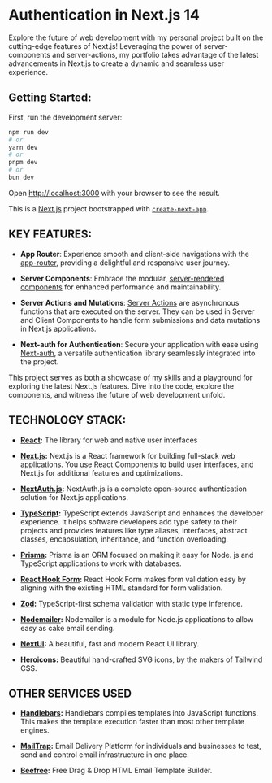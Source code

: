 # Authentication in Next.js 14

Explore the future of web development with my personal project built on the cutting-edge features of Next.js! Leveraging the power of server-components and server-actions, my portfolio takes advantage of the latest advancements in Next.js to create a dynamic and seamless user experience.

## Getting Started:

First, run the development server:

```bash
npm run dev
# or
yarn dev
# or
pnpm dev
# or
bun dev
```

Open [http://localhost:3000](http://localhost:3000) with your browser to see the result.

This is a [Next.js](https://nextjs.org/) project bootstrapped with [`create-next-app`](https://github.com/vercel/next.js/tree/canary/packages/create-next-app).

## KEY FEATURES:

- **App Router**: Experience smooth and client-side navigations with the [app-router](https://nextjs.org/docs/app), providing a delightful and responsive user journey.

- **Server Components**: Embrace the modular, [server-rendered components](https://nextjs.org/docs/app/building-your-application/rendering/server-components) for enhanced performance and maintainability.

- **Server Actions and Mutations**: [Server Actions](https://nextjs.org/docs/app/building-your-application/data-fetching/server-actions-and-mutations) are asynchronous functions that are executed on the server. They can be used in Server and Client Components to handle form submissions and data mutations in Next.js applications.

- **Next-auth for Authentication**: Secure your application with ease using [Next-auth](https://next-auth.js.org/), a versatile authentication library seamlessly integrated into the project.

This project serves as both a showcase of my skills and a playground for exploring the latest Next.js features. Dive into the code, explore the components, and witness the future of web development unfold.

## TECHNOLOGY STACK:

- **[React](https://react.dev/):** The library for web and native user interfaces

- **[Next.js](https://nextjs.org/):** Next.js is a React framework for building full-stack web applications. You use React Components to build user interfaces, and Next.js for additional features and optimizations.

- **[NextAuth.js](https://next-auth.js.org/):** NextAuth.js is a complete open-source authentication solution for Next.js applications.

- **[TypeScript](https://www.typescriptlang.org/):** TypeScript extends JavaScript and enhances the developer experience. It helps software developers add type safety to their projects and provides features like type aliases, interfaces, abstract classes, encapsulation, inheritance, and function overloading.

- **[Prisma](https://prisma.io/):** Prisma is an ORM focused on making it easy for Node. js and TypeScript applications to work with databases.

- **[React Hook Form](https://react-hook-form.com/):** React Hook Form makes form validation easy by aligning with the existing HTML standard for form validation.

- **[Zod](https://zod.dev/):** TypeScript-first schema validation with static type inference.

- **[Nodemailer](https://nodemailer.com/):** Nodemailer is a module for Node.js applications to allow easy as cake email sending.

- **[NextUI](https://nextui.org/):** A beautiful, fast and modern React UI library.

- **[Heroicons](https://heroicons.com/):** Beautiful hand-crafted SVG icons, by the makers of Tailwind CSS.

## OTHER SERVICES USED

- **[Handlebars](https://handlebarsjs.com/):** Handlebars compiles templates into JavaScript functions. This makes the template execution faster than most other template engines.

- **[MailTrap](https://mailtrap.io/):** Email Delivery Platform for individuals and businesses to test, send and control email infrastructure in one place.

- **[Beefree](https://beefree.io/):** Free Drag & Drop HTML Email Template Builder.
